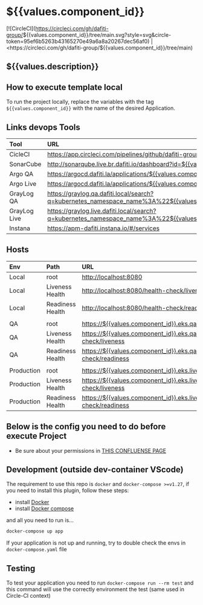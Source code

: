 # ${{values.component_id}}

[![CircleCI](<https://circleci.com/gh/dafiti-group/>${{values.component_id}}/tree/main.svg?style=svg&circle-token=95ef6b5263b43165270e49a6a8a20267dec56af0) |<https://circleci.com/gh/dafiti-group/${{values.component_id}}/tree/main)

## ${{values.description}}

## How to execute template local

To run the project locally, replace the variables with the tag `${{values.component_id}}` with the name of the desired Application.

## Links devops Tools

| Tool         | URL                                                                                                                                     |
| :----------- | :-------------------------------------------------------------------------------------------------------------------------------------- |
| CicleCI      | <https://app.circleci.com/pipelines/github/dafiti-group/${{values.component_id}}>                                                       |
| SonarCube    | <http://sonarqube.live.br.dafiti.io/dashboard?id=${{values.component_id}}>                                                              |
| Argo QA      | <https://argocd.dafiti.la/applications/${{values.component_id}}-br-qa>                                                                  |
| Argo Live    | <https://argocd.dafiti.la/applications/${{values.component_id}}-br-live>                                                                |
| GrayLog QA   | <https://graylog.qa.dafiti.local/search?q=kubernetes_namespace_name%3A%22${{values.component_id}}%22&rangetype=relative&relative=300>   |
| GrayLog Live | <https://graylog.live.dafiti.local/search?q=kubernetes_namespace_name%3A%22${{values.component_id}}%22&rangetype=relative&relative=300> |
| Instana      | <https://apm-dafiti.instana.io/#/services>                                                                                              |

## Hosts

| Env        | Path             | URL                                                                             |
| :--------- | :--------------- | :------------------------------------------------------------------------------ |
| Local      | root             | <http://localhost:8080>                                                         |
| Local      | Liveness Health  | <http://localhost:8080/health-check/liveness>                                   |
| Local      | Readiness Health | <http://localhost:8080/health-check/readiness>                                  |
|            |                  |                                                                                 |
| QA         | root             | <https://${{values.component_id}}.eks.qa.dafiti.local>                          |
| QA         | Liveness Health  | <https://${{values.component_id}}.eks.qa.dafiti.local/health-check/liveness>    |
| QA         | Readiness Health | <https://${{values.component_id}}.eks.qa.dafiti.local/health-check/readiness>   |
|            |                  |                                                                                 |
| Production | root             | <https://${{values.component_id}}.eks.live.dafiti.local>                        |
| Production | Liveness Health  | <https://${{values.component_id}}.eks.live.dafiti.local/health-check/liveness>  |
| Production | Readiness Health | <https://${{values.component_id}}.eks.live.dafiti.local/health-check/readiness> |

## Below is the config you need to do before execute Project

- Be sure about your permissions in [THIS CONFLUENSE PAGE](https://dafiti.jira.com/wiki/spaces/DFTEC/pages/3247013947/Desenvolvimento+local+DOCKER-DAFITI)

## Development (outside dev-container VScode)

The requirement to use this repo is `docker` and `docker-compose >=v1.27`, if you need
to install this plugin, follow these steps:

- install [Docker](https://docs.docker.com/engine/install/ubuntu/)
- install [Docker compose](https://docs.docker.com/compose/install/)

and all you need to run is...

```sh
docker-compose up app
```

If your application is not up and running, try to double check the envs in `docker-compose.yaml` file

## Testing

To test your application you need to run `docker-compose run --rm test`
and this command will use the correctly environment the test (same used in Circle-CI context)
